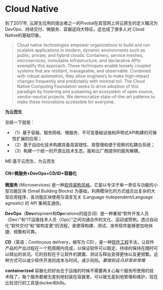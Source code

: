 Cloud Native
=====
[迁移到云原生]: https://jimmysong.io/migrating-to-cloud-native-application-architectures/

到了2017年, 云原生应用的提出者之一的Pivotal在其官网上将云原生的定义概况为DevOps、持续交付、微服务、容器这四大特征，这也成了很多人对 Cloud Native的基础印象。

>Cloud native technologies empower organizations to build and run scalable applications in modern, dynamic environments such as public, private, and hybrid clouds. Containers, service meshes, microservices, immutable infrastructure, and declarative APIs exemplify this approach.
>These techniques enable loosely coupled systems that are resilient, manageable, and observable. Combined with robust automation, they allow engineers to make high-impact changes frequently and predictably with minimal toil.
>The Cloud Native Computing Foundation seeks to drive adoption of this paradigm by fostering and sustaining an ecosystem of open source, vendor-neutral projects. We democratize state-of-the-art patterns to make these innovations accessible for everyone.

**为云而生**

总结一下就是：

- （1）基于容器、服务网格、微服务、不可变基础设施和声明式API构建的可弹性扩展的应用；
- （2）基于自动化技术构建具备高容错性、易管理和便于观察的松耦合系统；
- （3）构建一个统一的开源云技术生态，能和云厂商提供的服务解耦，

ME:基于云而生，为云而生



#### CN=微服务+DevOps+CD/ID+容器化



**微服务** (Microservices) 是一种[软件架构风格](https://zh.wikipedia.org/wiki/软件架构)，它是以专注于单一责任与功能的小型功能区块 (Small Building Blocks) 为基础，利用模块化的方式组合出复杂的大型应用程序，各功能区块使用与语言无关 (Language-Independent/Language agnostic) 的 API 集相互通信。

**DevOps**（**Dev**elopment和**Op**erations的组合词）是一种重视“软件开发人员（Dev）”和“IT运维技术人员（Ops）”之间沟通合作的文化、运动或惯例。透过自动化“软件交付”和“架构变更”的流程，来使得构建、测试、发布软件能够更加地快捷、频繁和可靠。

**CD**（英语：Continuous delivery，缩写为 CD），是一种[软件工程](https://zh.wikipedia.org/wiki/軟體工程)手法，让软件产品的产出过程在一个短周期内完成，以保证软件可以稳定、持续的保持在随时可以释出的状况。它的目标在于让软件的建置、测试与释出变得更快以及更频繁。这种方式可以减少软件开发的成本与时间，减少风险。*要做到这点非常非常难*

**containerized**
 容器化的好处在于运维的时候不需要再关心每个服务所使用的技术栈了，每个服务都被无差别地封装在容器里，可以被无差别地管理和维护，现在比较流行的工具是docker和k8s。

